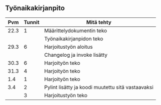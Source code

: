 ## Työnaikakirjanpito

| Pvm | Tunnit | Mitä tehty |
| --- | --- | --- |
| 22.3 | 1 | Määrittelydokumentin teko |
|  |  | Työnaikakirjanpidon teko |
| 29.3 | 6 | Harjoitustyön aloitus |
|  |  | Changelog ja invoke lisätty |
| 30.3 | 6 | Harjoityön teko |
| 31.3 | 4 | Harjoityön teko |
| 1.4 | 1 | Harjoityön teko |
| 3.4 | 2 | Pylint lisätty ja koodi muutettu sitä vastaavaksi |
|  | 3 | Harjoitustyön teko |
